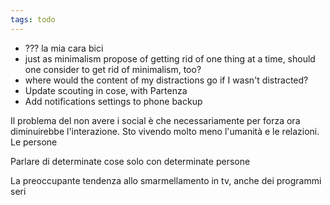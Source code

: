 ```yaml
---
tags: todo
---
```

- ??? la mia cara bici
- just as minimalism propose of getting rid of one thing at a time, should one consider to get rid of minimalism, too?
- where would the content of my distractions go if I wasn't distracted?
- Update scouting in cose, with Partenza
- Add notifications settings to phone backup

Il problema del non avere i social è che necessariamente per forza ora diminuirebbe l'interazione. Sto vivendo molto meno l'umanità e le relazioni. Le persone 

Parlare di determinate cose solo con determinate persone

La preoccupante tendenza allo smarmellamento in tv, anche dei programmi seri
